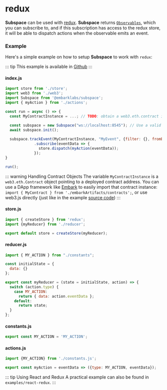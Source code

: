 # redux 

**Subspace** can be used with [redux](https://redux.js.org/). **Subspace** returns [`Observables`](https://rxjs-dev.firebaseapp.com/guide/observable), which you can subscribe to, and if this subscription has access to the redux store, it will be able to dispatch actions when the observable emits an event.

### Example
Here's a simple example on how to setup **Subspace** to work with `redux`:

::: tip 
This example is available in [Github](https://github.com/status-im/subspace/tree/master/examples/redux)
:::

#### index.js
```js
import store from './store';
import web3 from './web3';
import Subspace from '@embarklabs/subspace';
import { myAction } from './actions';

const run = async () => {
  const MyContractInstance = ...; // TODO: obtain a web3.eth.contract instance

  const subspace = new Subspace("ws://localhost:8545"); // Use a valid provider (geth, parity, infura...)
  await subspace.init();
    
  subspace.trackEvent(MyContractInstance, "MyEvent", {filter: {}, fromBlock: 1 })
             .subscribe(eventData => {
               store.dispatch(myAction(eventData));
             });
}

run();
```
::: warning Handling Contract Objects
The variable `MyContractInstance` is a `web3.eth.Contract` object pointing to a deployed contract address. You can use a DApp framework like [Embark](https://embark.status.im/docs/contracts_javascript.html) to easily import that contract instance: `import { MyContract } from './embarkArtifacts/contracts';`, or use web3.js directly (just like in the example [source code](https://github.com/status-im/subspace/blob/master/examples/redux/src/MyContract.js#L36-L42))
:::

#### store.js
```js
import { createStore } from 'redux';
import {myReducer} from './reducer';

export default store = createStore(myReducer);
```

#### reducer.js
```js
import { MY_ACTION } from "./constants";

const initialState = { 
  data: {}
};

export const myReducer = (state = initialState, action) => {
  switch (action.type) {
    case MY_ACTION:
      return { data: action.eventData };
    default:
      return state;
  }
};
```

#### constants.js
```js
export const MY_ACTION = 'MY_ACTION';
```

#### actions.js
```js
import {MY_ACTION} from './constants.js';

export const myAction = eventData => ({type: MY_ACTION, eventData});
```

::: tip Using React and Redux
A practical example can also be found in `examples/react-redux`.
:::